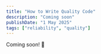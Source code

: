 ```yaml
---
title: "How to Write Quality Code"
description: "Coming soon"
publishDate: "1 May 2025"
tags: ["reliability", "quality"]
---
```


Coming soon! 👀
